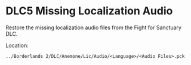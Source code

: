 # DLC5 Missing Localization Audio
Restore the missing localization audio files from the Fight for Sanctuary DLC.

Location:
```
../Borderlands 2/DLC/Anemone/Lic/Audio/<Language>/<Audio Files>.pck
```

